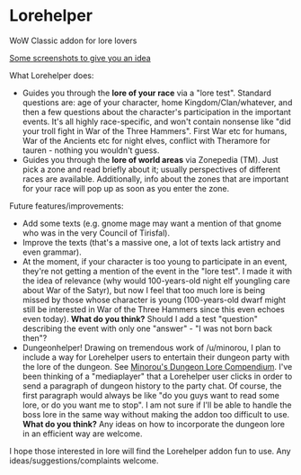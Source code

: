 # Lorehelper
WoW Classic addon for lore lovers

[Some screenshots to give you an idea](https://imgur.com/a/yX1oiAL)

What Lorehelper does:
- Guides you through the **lore of your race** via a "lore test". Standard questions are: age of your character, home Kingdom/Clan/whatever, and then a few questions about the character's participation in the important events. It's all highly race-specific, and won't contain nonsense like "did your troll fight in War of the Three Hammers". First War etc for humans, War of the Ancients etc for night elves, conflict with Theramore for tauren - nothing you wouldn't guess.
- Guides you through the **lore of world areas** via Zonepedia (TM). Just pick a zone and read briefly about it; usually perspectives of different races are available. Additionally, info about the zones that are important for your race will pop up as soon as you enter the zone.

Future features/improvements:
- Add some texts (e.g. gnome mage may want a mention of that gnome who was in the very Council of Tirisfal).
- Improve the texts (that's a massive one, a lot of texts lack artistry and even grammar).
- At the moment, if your character is too young to participate in an event, they're not getting a mention of the event in the "lore test". I made it with the idea of relevance (why would 100-years-old night elf youngling care about War of the Satyr), but now I feel that too much lore is being missed by those whose character is young (100-years-old dwarf might still be interested in War of the Three Hammers since this even echoes even today). **What do you think?** Should I add a test "question" describing the event with only one "answer" - "I was not born back then"?
- Dungeonhelper! Drawing on tremendous work of /u/minorou, I plan to include a way for Lorehelper users to entertain their dungeon party with the lore of the dungeon. See [Minorou's Dungeon Lore Compendium](https://barrens.chat/viewtopic.php?f=17&t=1629). I've been thinking of a "mediaplayer" that a Lorehelper user clicks in order to send a paragraph of dungeon history to the party chat. Of course, the first paragraph would always be like "do you guys want to read some lore, or do you want me to stop". I am not sure if I'll be able to handle the boss lore in the same way without making the addon too difficult to use. **What do you think?** Any ideas on how to incorporate the dungeon lore in an efficient way are welcome.

I hope those interested in lore will find the Lorehelper addon fun to use. Any ideas/suggestions/complaints welcome.
